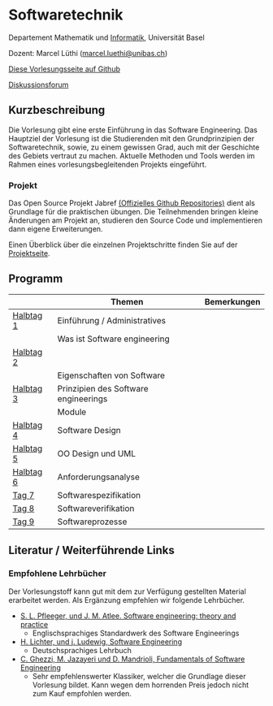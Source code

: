 # Softwaretechnik

Departement Mathematik und [Informatik](http://informatik.unibas.ch/), Universität Basel

Dozent: Marcel Lüthi (<marcel.luethi@unibas.ch>)

[Diese Vorlesungsseite auf Github](https://github.com/unibas-marcelluethi/software-engineering-gyminf)

[Diskussionsforum](https://github.com/unibas-marcelluethi/software-engineering-gyminf/discussions)


## Kurzbeschreibung

Die Vorlesung gibt eine erste Einführung in das Software Engineering.
Das Hauptziel der Vorlesung ist die Studierenden mit den Grundprinzipien der Softwaretechnik, sowie, zu einem gewissen Grad, auch mit der Geschichte des Gebiets vertraut zu machen. Aktuelle Methoden und Tools werden im Rahmen eines vorlesungsbegleitenden Projekts eingeführt.

### Projekt

Das Open Source Projekt Jabref [(Offizielles Github Repositories)](https://github.com/jabref/jabref) dient als Grundlage für die praktischen
übungen. Die Teilnehmenden bringen kleine Änderungen am Projekt an, studieren den Source Code und implementieren dann eigene Erweiterungen.

Einen Überblick über die einzelnen Projektschritte finden Sie auf der [Projektseite](project/project-summary.html).

## Programm

|  | Themen | Bemerkungen |
|------| ----- | --------- |
|[Halbtag 1](day1/index) | Einführung / Administratives  | |
|    | Was ist Software engineering  | |
|[Halbtag 2](day2/index) |  | |
|    | Eigenschaften von Software ||
|[Halbtag 3](day3/index) | Prinzipien des Software engineerings   | |
|    | Module |  |
|[Halbtag 4](day4/index) | Software Design | |
|[Halbtag 5](day5/index) | OO Design und UML| |
|[Halbtag 6](day6/index)   | Anforderungsanalyse   | |
|[Tag 7](day7/index) | Softwarespezifikation  |  |
|[Tag 8](day8/index) | Softwareverifikation |  |
|[Tag 9](day9/index) | Softwareprozesse  | |


## Literatur / Weiterführende Links

### Empfohlene Lehrbücher

Der Vorlesungstoff kann gut mit dem zur Verfügung gestellten Material erarbeitet werden.
Als Ergänzung empfehlen wir folgende Lehrbücher.


* [S. L. Pfleeger, und J. M. Atlee. Software engineering: theory and practice](https://www.pearson.com/us/higher-education/program/Pfleeger-Pfleeger-Software-Engineering-4-4th-Edition/PGM58925.html)
    * Englischsprachiges Standardwerk des Software Engineerings
* [H. Lichter, und j. Ludewig, Software Engineering](https://www.swc.rwth-aachen.de/se_buch/zweiteAuflage/)
    * Deutschsprachiges Lehrbuch
* [C. Ghezzi, M. Jazayeri und D. Mandrioli, Fundamentals of Software Engineering](https://www.pearson.com/us/higher-education/program/Ghezzi-Fundamentals-of-Software-Engineering-2nd-Edition/PGM13112.html)
    * Sehr empfehlenswerter Klassiker, welcher die Grundlage dieser Vorlesung bildet. Kann wegen dem horrenden Preis jedoch nicht zum Kauf empfohlen werden.


